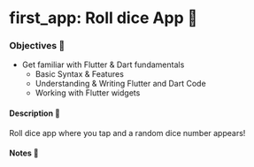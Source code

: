 <h1>first_app: Roll dice App 🎲</h1>

<h3> Objectives 🌟 </h3>

- Get familiar with Flutter & Dart fundamentals
    * Basic Syntax & Features
    * Understanding & Writing Flutter and Dart Code
    * Working with Flutter widgets

<h4> Description 📄 </h4>

Roll dice app where you tap and a random dice number appears!

<h4> Notes 📝 </h4>


